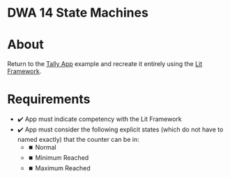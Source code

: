 # DWA 14 State Machines

# About

Return to the [Tally App](https://tallycount.app/) example and recreate it entirely using the [Lit Framework](https://lit.dev/).

# Requirements

- ✔️ App must indicate competency with the Lit Framework
- ✔️ App must consider the following explicit states (which do not have to named exactly) that the counter can be in:
    - ⏹️ Normal
    - ⏹️ Minimum Reached
    - ⏹️ Maximum Reached